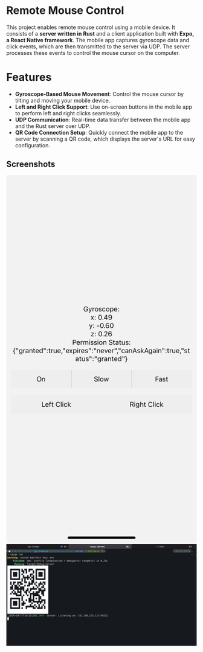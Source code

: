 # Remote Mouse Control

This project enables remote mouse control using a mobile device. It consists of a **server written in Rust** and a client application built with **Expo, a React Native framework**. The mobile app captures gyroscope data and click events, which are then transmitted to the server via UDP. The server processes these events to control the mouse cursor on the computer.

# Features

- **Gyroscope-Based Mouse Movement**: Control the mouse cursor by tilting and moving your mobile device.
- **Left and Right Click Support**: Use on-screen buttons in the mobile app to perform left and right clicks seamlessly.
- **UDP Communication**: Real-time data transfer between the mobile app and the Rust server over UDP.
- **QR Code Connection Setup**: Quickly connect the mobile app to the server by scanning a QR code, which displays the server's URL for easy configuration.

## Screenshots

![client](./screenshots/client.jpg)
![server](./screenshots/server.jpg)
